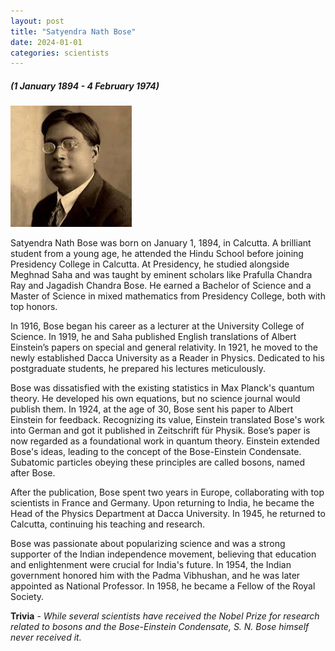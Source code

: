 ```yaml
---
layout: post
title: "Satyendra Nath Bose"
date: 2024-01-01
categories: scientists
---
```

##### (1 January 1894 - 4 February 1974)

<img src="/images/satyendra-nath-bose.jpeg" alt="Satyendra Nath Bose Image" class="circular-img" />

Satyendra Nath Bose was born on January 1, 1894, in Calcutta. A brilliant student from a young age, he attended the Hindu School before joining Presidency College in Calcutta. At Presidency, he studied alongside Meghnad Saha and was taught by eminent scholars like Prafulla Chandra Ray and Jagadish Chandra Bose. He earned a Bachelor of Science and a Master of Science in mixed mathematics from Presidency College, both with top honors.

In 1916, Bose began his career as a lecturer at the University College of Science. In 1919, he and Saha published English translations of Albert Einstein’s papers on special and general relativity. In 1921, he moved to the newly established Dacca University as a Reader in Physics. Dedicated to his postgraduate students, he prepared his lectures meticulously.

Bose was dissatisfied with the existing statistics in Max Planck's quantum theory. He developed his own equations, but no science journal would publish them. In 1924, at the age of 30, Bose sent his paper to Albert Einstein for feedback. Recognizing its value, Einstein translated Bose's work into German and got it published in Zeitschrift für Physik. Bose’s paper is now regarded as a foundational work in quantum theory. Einstein extended Bose's ideas, leading to the concept of the Bose-Einstein Condensate. Subatomic particles obeying these principles are called bosons, named after Bose.

After the publication, Bose spent two years in Europe, collaborating with top scientists in France and Germany. Upon returning to India, he became the Head of the Physics Department at Dacca University. In 1945, he returned to Calcutta, continuing his teaching and research.

Bose was passionate about popularizing science and was a strong supporter of the Indian independence movement, believing that education and enlightenment were crucial for India's future. In 1954, the Indian government honored him with the Padma Vibhushan, and he was later appointed as National Professor. In 1958, he became a Fellow of the Royal Society.

__Trivia__ - *While several scientists have received the Nobel Prize for research related to bosons and the Bose-Einstein Condensate, S. N. Bose himself never received it.*
